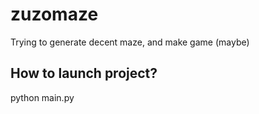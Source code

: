 # zuzomaze
Trying to generate decent maze, and make game (maybe)

## How to launch project?

python main.py
